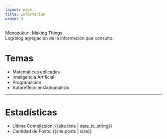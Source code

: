 ```yaml
---
layout: page
title: Información
orden: 9
---
```


<div class="message">
Monozukuri: Making Things <br/>
Log/blog agregación de la información que consulto.
 </div>

# Temas

- Matemáticas aplicadas
- Inteligencia Artificial
- Programación
- Autoreflección/Autoanálisis

---

# Estadísticas
- Ultima Compilacion: {{site.time | date_to_string}} <br/>
- Cantidad de Posts: {{site.posts | size}}